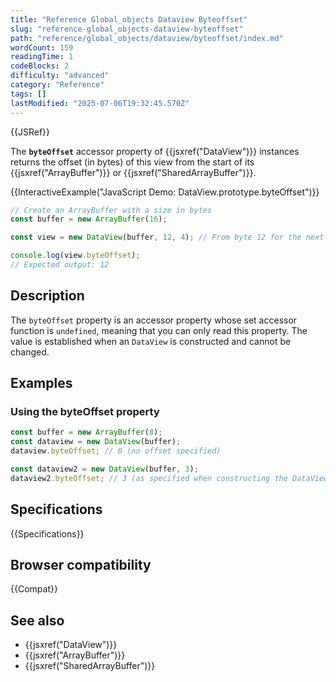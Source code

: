 ```yaml
---
title: "Reference Global_objects Dataview Byteoffset"
slug: "reference-global_objects-dataview-byteoffset"
path: "reference/global_objects/dataview/byteoffset/index.md"
wordCount: 159
readingTime: 1
codeBlocks: 2
difficulty: "advanced"
category: "Reference"
tags: []
lastModified: "2025-07-06T19:32:45.570Z"
---
```



{{JSRef}}

The **`byteOffset`** accessor property of {{jsxref("DataView")}} instances returns the offset (in bytes) of this view from the start of its {{jsxref("ArrayBuffer")}} or {{jsxref("SharedArrayBuffer")}}.

{{InteractiveExample("JavaScript Demo: DataView.prototype.byteOffset")}}

```js interactive-example
// Create an ArrayBuffer with a size in bytes
const buffer = new ArrayBuffer(16);

const view = new DataView(buffer, 12, 4); // From byte 12 for the next 4 bytes

console.log(view.byteOffset);
// Expected output: 12
```

## Description

The `byteOffset` property is an accessor property whose set accessor function is `undefined`, meaning that you can only read this property. The value is established when an `DataView` is constructed and cannot be changed.

## Examples

### Using the byteOffset property

```js
const buffer = new ArrayBuffer(8);
const dataview = new DataView(buffer);
dataview.byteOffset; // 0 (no offset specified)

const dataview2 = new DataView(buffer, 3);
dataview2.byteOffset; // 3 (as specified when constructing the DataView)
```

## Specifications

{{Specifications}}

## Browser compatibility

{{Compat}}

## See also

- {{jsxref("DataView")}}
- {{jsxref("ArrayBuffer")}}
- {{jsxref("SharedArrayBuffer")}}
